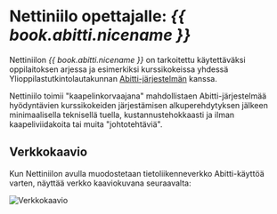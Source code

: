 # Nettiniilo opettajalle: *{{ book.abitti.nicename }}*

Nettiniilon *{{ book.abitti.nicename }}* on tarkoitettu käytettäväksi oppilaitoksen arjessa ja esimerkiksi kurssikokeissa yhdessä Ylioppilastutkintolautakunnan [Abitti-järjestelmän](http://www.abitti.fi/) kanssa.

Nettiniilo toimii "kaapelinkorvaajana" mahdollistaen Abitti-järjestelmää hyödyntävien kurssikokeiden järjestämisen alkuperehdytyksen jälkeen minimaalisella teknisellä tuella, kustannustehokkaasti ja ilman kaapeliviidakoita tai muita "johtotehtäviä".

## Verkkokaavio

Kun Nettiniilon avulla muodostetaan tietoliikenneverkko Abitti-käyttöä varten, näyttää verkko kaaviokuvana seuraavalta:

![Verkkokaavio](http://placehold.it/600x300 "Verkkokaavio")